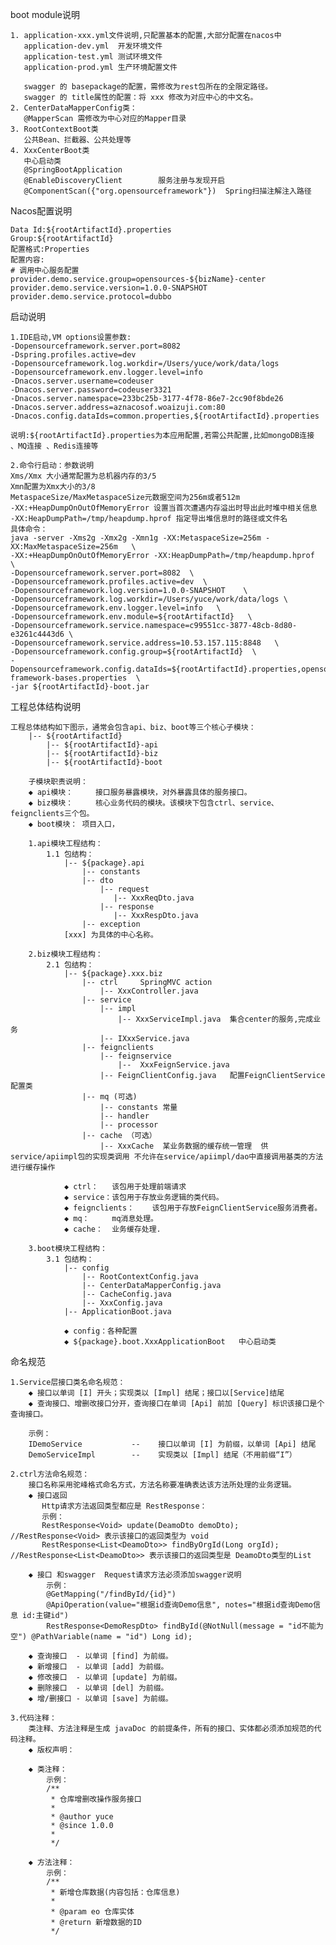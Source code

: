 boot module说明
    
    1. application-xxx.yml文件说明,只配置基本的配置,大部分配置在nacos中
       application-dev.yml  开发环境文件
       application-test.yml 测试环境文件
       application-prod.yml 生产环境配置文件
       
       swagger 的 basepackage的配置，需修改为rest包所在的全限定路径。
       swagger 的 title属性的配置：将 xxx 修改为对应中心的中文名。
    2. CenterDataMapperConfig类：
       @MapperScan 需修改为中心对应的Mapper目录
    3. RootContextBoot类
       公共Bean、拦截器、公共处理等
    4. XxxCenterBoot类
       中心启动类
       @SpringBootApplication
       @EnableDiscoveryClient        服务注册与发现开启
       @ComponentScan({"org.opensourceframework"})  Spring扫描注解注入路径 
       
Nacos配置说明

    Data Id:${rootArtifactId}.properties
    Group:${rootArtifactId}
    配置格式:Properties
    配置内容:
    # 调用中心服务配置
    provider.demo.service.group=opensources-${bizName}-center
    provider.demo.service.version=1.0.0-SNAPSHOT
    provider.demo.service.protocol=dubbo


启动说明

    1.IDE启动,VM options设置参数:
    -Dopensourceframework.server.port=8082
    -Dspring.profiles.active=dev
    -Dopensourceframework.log.workdir=/Users/yuce/work/data/logs
    -Dopensourceframework.env.logger.level=info
    -Dnacos.server.username=codeuser
    -Dnacos.server.password=codeuser3321
    -Dnacos.server.namespace=233bc25b-3177-4f78-86e7-2cc90f8bde26
    -Dnacos.server.address=aznacosof.woaizuji.com:80
    -Dnacos.config.dataIds=common.properties,${rootArtifactId}.properties
    
    说明:${rootArtifactId}.properties为本应用配置,若需公共配置,比如mongoDB连接 、MQ连接 、Redis连接等

    2.命令行启动：参数说明
    Xms/Xmx 大小通常配置为总机器内存的3/5   
    Xmn配置为Xmx大小的3/8  
    MetaspaceSize/MaxMetaspaceSize元数据空间为256m或者512m
    -XX:+HeapDumpOnOutOfMemoryError 设置当首次遭遇内存溢出时导出此时堆中相关信息
    -XX:HeapDumpPath=/tmp/heapdump.hprof 指定导出堆信息时的路径或文件名
    具体命令：
    java -server -Xms2g -Xmx2g -Xmn1g -XX:MetaspaceSize=256m -XX:MaxMetaspaceSize=256m   \
    -XX:+HeapDumpOnOutOfMemoryError -XX:HeapDumpPath=/tmp/heapdump.hprof   \
    -Dopensourceframework.server.port=8082  \ 
    -Dopensourceframework.profiles.active=dev  \
    -Dopensourceframework.log.version=1.0.0-SNAPSHOT    \
    -Dopensourceframework.log.workdir=/Users/yuce/work/data/logs \
    -Dopensourceframework.env.logger.level=info   \
    -Dopensourceframework.env.module=${rootArtifactId}   \
    -Dopensourceframework.service.namespace=c99551cc-3877-48cb-8d80-e3261c4443d6 \
    -Dopensourceframework.service.address=10.53.157.115:8848   \
    -Dopensourceframework.config.group=${rootArtifactId}  \
    -Dopensourceframework.config.dataIds=${rootArtifactId}.properties,opensources-framework-bases.properties  \
    -jar ${rootArtifactId}-boot.jar


工程总体结构说明

    工程总体结构如下图示，通常会包含api、biz、boot等三个核心子模块：
        |-- ${rootArtifactId}
            |-- ${rootArtifactId}-api
            |-- ${rootArtifactId}-biz
            |-- ${rootArtifactId}-boot
            
        子模块职责说明：
        ◆ api模块：     接口服务暴露模块，对外暴露具体的服务接口。
        ◆ biz模块：     核心业务代码的模块。该模块下包含ctrl、service、feignclients三个包。
        ◆ boot模块： 项目入口，     
        
        1.api模块工程结构：
            1.1 包结构：
                |-- ${package}.api
                    |-- constants
                    |-- dto
                        |-- request
                           |-- XxxReqDto.java 
                        |-- response
                           |-- XxxRespDto.java
                    |-- exception
                [xxx] 为具体的中心名称。
        
        2.biz模块工程结构：
            2.1 包结构：
                |-- ${package}.xxx.biz                 
                    |-- ctrl     SpringMVC action
                        |-- XxxController.java
                    |-- service	
                        |-- impl
                            |-- XxxServiceImpl.java  集合center的服务,完成业务
                        |-- IXxxService.java 
                    |-- feignclients
                        |-- feignservice
                            |--  XxxFeignService.java
                        |-- FeignClientConfig.java   配置FeignClientService配置类      
                    |-- mq (可选)
                        |-- constants 常量
                        |-- handler
                        |-- processor
                    |-- cache （可选）
                        |-- XxxCache  某业务数据的缓存统一管理  供 service/apiimpl包的实现类调用 不允许在service/apiimpl/dao中直接调用基类的方法进行缓存操作                     	
        
                ◆ ctrl：   该包用于处理前端请求
                ◆ service：该包用于存放业务逻辑的类代码。
                ◆ feignclients：    该包用于存放FeignClientService服务消费者。
                ◆ mq：     mq消息处理。
                ◆ cache：  业务缓存处理.  
                
        3.boot模块工程结构：
            3.1 包结构：
                |-- config
                    |-- RootContextConfig.java
                    |-- CenterDataMapperConfig.java
                    |-- CacheConfig.java
                    |-- XxxConfig.java
                |-- ApplicationBoot.java			
                
                ◆ config：各种配置 
                ◆ ${package}.boot.XxxApplicationBoot   中心启动类
                
                
命名规范

    1.Service层接口类名命名规范：
        ◆ 接口以单词 [I] 开头；实现类以 [Impl] 结尾；接口以[Service]结尾
        ◆ 查询接口、增删改接口分开，查询接口在单词 [Api] 前加 [Query] 标识该接口是个查询接口。
            
        示例：
        IDemoService           --    接口以单词 [I] 为前缀，以单词 [Api] 结尾
        DemoServiceImpl        --    实现类以 [Impl] 结尾（不用前缀“I”）
        
    2.ctrl方法命名规范：
        接口名称采用驼峰格式命名方式，方法名称要准确表达该方法所处理的业务逻辑。
        ◆ 接口返回 
           Http请求方法返回类型都应是 RestResponse：
           示例：
           RestResponse<Void> update(DeamoDto demoDto);                           //RestResponse<Void> 表示该接口的返回类型为 void
           RestResponse<List<DeamoDto>> findByOrgId(Long orgId);                  //RestResponse<List<DeamoDto>> 表示该接口的返回类型是 DeamoDto类型的List
         
        ◆ 接口 和swagger  Request请求方法必须添加swagger说明
            示例：
            @GetMapping("/findById/{id}")
	        @ApiOperation(value="根据id查询Demo信息", notes="根据id查询Demo信息 id:主键id")
	        RestResponse<DemoRespDto> findById(@NotNull(message = "id不能为空") @PathVariable(name = "id") Long id);
		
		◆ 查询接口  - 以单词 [find] 为前缀。
        ◆ 新增接口  - 以单词 [add] 为前缀。
        ◆ 修改接口  - 以单词 [update] 为前缀。
        ◆ 删除接口  - 以单词 [del] 为前缀。
        ◆ 增/删接口 - 以单词 [save] 为前缀。
        
    3.代码注释：
        类注释、方法注释是生成 javaDoc 的前提条件，所有的接口、实体都必须添加规范的代码注释。
        ◆ 版权声明：	
        
        ◆ 类注释：
            示例：
            /**
             * 仓库增删改操作服务接口
             *
             * @author yuce
             * @since 1.0.0
             * 
             */
            
        ◆ 方法注释：
            示例：
            /**
             * 新增仓库数据(内容包括：仓库信息)
             *
             * @param eo 仓库实体
             * @return 新增数据的ID
             */
